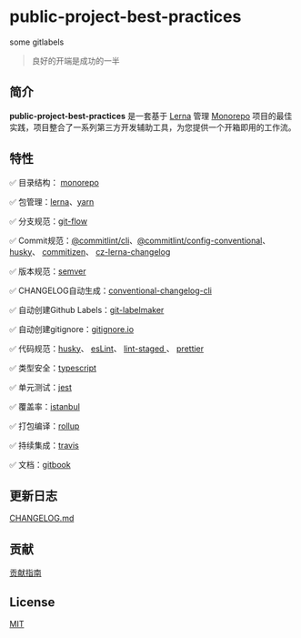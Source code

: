 # public-project-best-practices

some gitlabels

> 良好的开端是成功的一半

## 简介

**public-project-best-practices** 是一套基于 [Lerna](https://lerna.js.org/) 管理 [Monorepo](https://en.wikipedia.org/wiki/Monorepo) 项目的最佳实践，项目整合了一系列第三方开发辅助工具，为您提供一个开箱即用的工作流。

## 特性

✅ 目录结构： [monorepo](https://en.wikipedia.org/wiki/Monorepo)

✅ 包管理：[lerna](https://lerna.js.org/)、[yarn](https://github.com/yarnpkg/yarn)

✅ 分支规范：[git-flow](https://github.com/nvie/gitflow)

✅ Commit规范：[@commitlint/cli](https://github.com/conventional-changelog/commitlint)、[@commitlint/config-conventional](https://www.conventionalcommits.org/zh-cn/v1.0.0-beta.4/#%e7%ba%a6%e5%ae%9a%e5%bc%8f%e6%8f%90%e4%ba%a4%e8%a7%84%e8%8c%83)、 [husky](https://github.com/typicode/husky)、 [commitizen](https://github.com/commitizen/cz-cli)、 [cz-lerna-changelog](https://github.com/atlassian/cz-lerna-changelog)

✅ 版本规范：[semver](https://semver.org/lang/zh-CN/)

✅ CHANGELOG自动生成：[conventional-changelog-cli](https://github.com/conventional-changelog/conventional-changelog)

✅ 自动创建Github Labels：[git-labelmaker](https://github.com/himynameisdave/git-labelmaker)

✅ 自动创建gitignore：[gitignore.io](https://gitignore.io/)

✅ 代码规范：[husky](https://github.com/typicode/husky)、 [esLint](https://github.com/eslint/eslint)、 [lint-staged ](https://github.com/okonet/lint-staged)、 [prettier](https://github.com/prettier/prettier)

✅ 类型安全：[typescript](https://github.com/microsoft/TypeScript)

✅ 单元测试：[jest](https://github.com/facebook/jest)

✅ 覆盖率：[istanbul](https://github.com/istanbuljs)

✅ 打包编译：[rollup](https://github.com/rollup/rollup)

✅ 持续集成：[travis](https://travis-ci.org/)

✅ 文档：[gitbook](https://github.com/GitbookIO/gitbook)

## 更新日志

[CHANGELOG.md](./CHANGELOG.md)

## 贡献

[贡献指南](./CONTRIBUTING.md)

## License

[MIT](https://opensource.org/licenses/MIT)

